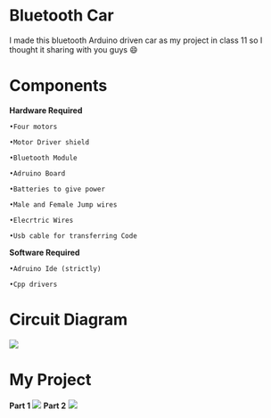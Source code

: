 # Bluetooth Car
I made this bluetooth Arduino driven car as my project in class 11 so I thought it sharing with you guys 😄
# Components 
**Hardware Required** 
```
•Four motors

•Motor Driver shield

•Bluetooth Module

•Adruino Board

•Batteries to give power

•Male and Female Jump wires 

•Elecrtric Wires 

•Usb cable for transferring Code 
```
**Software Required**
```
•Adruino Ide (strictly)

•Cpp drivers
```
# Circuit Diagram
<img src="https://cdn.discordapp.com/attachments/907528094246662164/919215094590763058/bluetooth_car_circuit2.jpg">

# My Project 
**Part 1**
<img src ="https://media.discordapp.net/attachments/732683540143013948/755419301397135440/Screenshot_20200915-185604__01.jpg">
**Part 2**
<img src ="https://media.discordapp.net/attachments/732683540143013948/755419899177992262/Screenshot_20200915-1857372.jpg">
